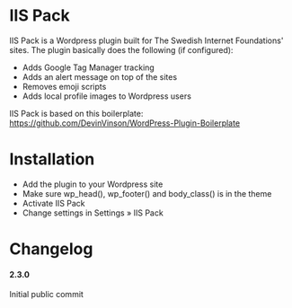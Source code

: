 IIS Pack
========

IIS Pack is a Wordpress plugin built for The Swedish Internet Foundations' sites. The plugin basically does the following (if configured):

 * Adds Google Tag Manager tracking
 * Adds an alert message on top of the sites
 * Removes emoji scripts
 * Adds local profile images to Wordpress users

IIS Pack is based on this boilerplate:
https://github.com/DevinVinson/WordPress-Plugin-Boilerplate

Installation
============

* Add the plugin to your Wordpress site
* Make sure wp_head(), wp_footer() and body_class() is in the theme
* Activate IIS Pack
* Change settings in Settings » IIS Pack


Changelog
=========

#### 2.3.0
Initial public commit
